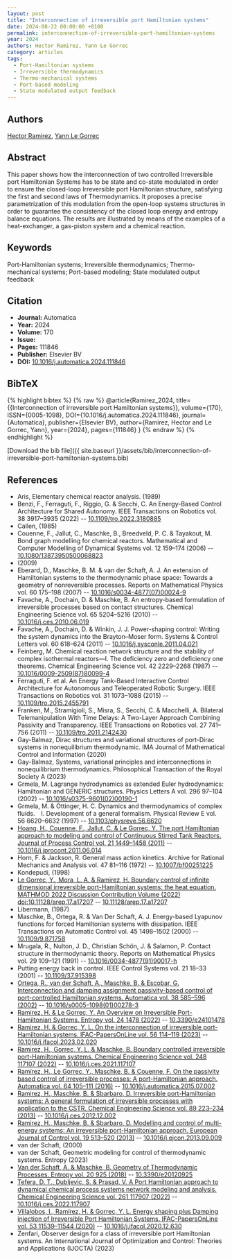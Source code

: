 ```yaml
---
layout: post
title: "Interconnection of irreversible port Hamiltonian systems"
date: 2024-08-22 00:00:00 +0100
permalink: interconnection-of-irreversible-port-hamiltonian-systems
year: 2024
authors: Hector Ramirez, Yann Le Gorrec
category: articles
tags:
  - Port-Hamiltonian systems
  - Irreversible thermodynamics
  - Thermo-mechanical systems
  - Port-based modeling
  - State modulated output feedback
---
```

 
## Authors
[Hector Ramirez](authors/hector-ramirez), [Yann Le Gorrec](authors/yann-le-gorrec)
 
## Abstract
This paper shows how the interconnection of two controlled Irreversible port Hamiltonian Systems has to be state and co-state modulated in order to ensure the closed-loop Irreversible port Hamiltonian structure, satisfying the first and second laws of Thermodynamics. It proposes a precise parametrization of this modulation from the open-loop systems structures in order to guarantee the consistency of the closed loop energy and entropy balance equations. The results are illustrated by means of the examples of a heat-exchanger, a gas-piston system and a chemical reaction.
 
## Keywords
Port-Hamiltonian systems; Irreversible thermodynamics; Thermo-mechanical systems; Port-based modeling; State modulated output feedback
 
## Citation
- **Journal:** Automatica
- **Year:** 2024
- **Volume:** 170
- **Issue:** 
- **Pages:** 111846
- **Publisher:** Elsevier BV
- **DOI:** [10.1016/j.automatica.2024.111846](https://doi.org/10.1016/j.automatica.2024.111846)
 
## BibTeX
{% highlight bibtex %}
{% raw %}
@article{Ramirez_2024,
  title={{Interconnection of irreversible port Hamiltonian systems}},
  volume={170},
  ISSN={0005-1098},
  DOI={10.1016/j.automatica.2024.111846},
  journal={Automatica},
  publisher={Elsevier BV},
  author={Ramirez, Hector and Le Gorrec, Yann},
  year={2024},
  pages={111846}
}
{% endraw %}
{% endhighlight %}
 
[Download the bib file]({{ site.baseurl }}/assets/bib/interconnection-of-irreversible-port-hamiltonian-systems.bib)
 
## References
- Aris, Elementary chemical reactor analysis. (1989)
- Benzi, F., Ferraguti, F., Riggio, G. & Secchi, C. An Energy-Based Control Architecture for Shared Autonomy. IEEE Transactions on Robotics vol. 38 3917–3935 (2022) -- [10.1109/tro.2022.3180885](https://doi.org/10.1109/tro.2022.3180885)
- Callen, (1985)
- Couenne, F., Jallut, C., Maschke, B., Breedveld, P. C. & Tayakout, M. Bond graph modelling for chemical reactors. Mathematical and Computer Modelling of Dynamical Systems vol. 12 159–174 (2006) -- [10.1080/13873950500068823](https://doi.org/10.1080/13873950500068823)
- (2009)
- Eberard, D., Maschke, B. M. & van der Schaft, A. J. An extension of Hamiltonian systems to the thermodynamic phase space: Towards a geometry of nonreversible processes. Reports on Mathematical Physics vol. 60 175–198 (2007) -- [10.1016/s0034-4877(07)00024-9](https://doi.org/10.1016/s0034-4877(07)00024-9)
- Favache, A., Dochain, D. & Maschke, B. An entropy-based formulation of irreversible processes based on contact structures. Chemical Engineering Science vol. 65 5204–5216 (2010) -- [10.1016/j.ces.2010.06.019](https://doi.org/10.1016/j.ces.2010.06.019)
- Favache, A., Dochain, D. & Winkin, J. J. Power-shaping control: Writing the system dynamics into the Brayton–Moser form. Systems &amp; Control Letters vol. 60 618–624 (2011) -- [10.1016/j.sysconle.2011.04.021](https://doi.org/10.1016/j.sysconle.2011.04.021)
- Feinberg, M. Chemical reaction network structure and the stability of complex isothermal reactors—I. The deficiency zero and deficiency one theorems. Chemical Engineering Science vol. 42 2229–2268 (1987) -- [10.1016/0009-2509(87)80099-4](https://doi.org/10.1016/0009-2509(87)80099-4)
- Ferraguti, F. et al. An Energy Tank-Based Interactive Control Architecture for Autonomous and Teleoperated Robotic Surgery. IEEE Transactions on Robotics vol. 31 1073–1088 (2015) -- [10.1109/tro.2015.2455791](https://doi.org/10.1109/tro.2015.2455791)
- Franken, M., Stramigioli, S., Misra, S., Secchi, C. & Macchelli, A. Bilateral Telemanipulation With Time Delays: A Two-Layer Approach Combining Passivity and Transparency. IEEE Transactions on Robotics vol. 27 741–756 (2011) -- [10.1109/tro.2011.2142430](https://doi.org/10.1109/tro.2011.2142430)
- Gay-Balmaz, Dirac structures and variational structures of port-Dirac systems in nonequilibrium thermodynamic. IMA Journal of Mathematical Control and Information (2020)
- Gay-Balmaz, Systems, variational principles and interconnections in nonequilibrium thermodynamics. Philosophical Transaction of the Royal Society A (2023)
- Grmela, M. Lagrange hydrodynamics as extended Euler hydrodynamics: Hamiltonian and GENERIC structures. Physics Letters A vol. 296 97–104 (2002) -- [10.1016/s0375-9601(02)00190-1](https://doi.org/10.1016/s0375-9601(02)00190-1)
- Grmela, M. & Öttinger, H. C. Dynamics and thermodynamics of complex fluids.  I. Development of a general formalism. Physical Review E vol. 56 6620–6632 (1997) -- [10.1103/physreve.56.6620](https://doi.org/10.1103/physreve.56.6620)
- [Hoang, H., Couenne, F., Jallut, C. & Le Gorrec, Y. The port Hamiltonian approach to modeling and control of Continuous Stirred Tank Reactors. Journal of Process Control vol. 21 1449–1458 (2011)](the-port-hamiltonian-approach-to-modeling-and-control-of-continuous-stirred-tank-reactors) -- [10.1016/j.jprocont.2011.06.014](https://doi.org/10.1016/j.jprocont.2011.06.014)
- Horn, F. & Jackson, R. General mass action kinetics. Archive for Rational Mechanics and Analysis vol. 47 81–116 (1972) -- [10.1007/bf00251225](https://doi.org/10.1007/bf00251225)
- Kondepudi, (1998)
- [Le Gorrec, Y., Mora, L. A. & Ramirez, H. Boundary control of infinite dimensional irreversible port-Hamiltonian systems: the heat equation. MATHMOD 2022 Discussion Contribution Volume (2022) doi:10.11128/arep.17.a17207](boundary-control-of-infinite-dimensional-irreversible-port-hamiltonian-systems-the-heat-equation) -- [10.11128/arep.17.a17207](https://doi.org/10.11128/arep.17.a17207)
- Libermann, (1987)
- Maschke, B., Ortega, R. & Van Der Schaft, A. J. Energy-based Lyapunov functions for forced Hamiltonian systems with dissipation. IEEE Transactions on Automatic Control vol. 45 1498–1502 (2000) -- [10.1109/9.871758](https://doi.org/10.1109/9.871758)
- Mrugala, R., Nulton, J. D., Christian Schön, J. & Salamon, P. Contact structure in thermodynamic theory. Reports on Mathematical Physics vol. 29 109–121 (1991) -- [10.1016/0034-4877(91)90017-h](https://doi.org/10.1016/0034-4877(91)90017-h)
- Putting energy back in control. IEEE Control Systems vol. 21 18–33 (2001) -- [10.1109/37.915398](https://doi.org/10.1109/37.915398)
- [Ortega, R., van der Schaft, A., Maschke, B. & Escobar, G. Interconnection and damping assignment passivity-based control of port-controlled Hamiltonian systems. Automatica vol. 38 585–596 (2002)](interconnection-and-damping-assignment-passivity-based-control-of-port-controlled-hamiltonian-systems) -- [10.1016/s0005-1098(01)00278-3](https://doi.org/10.1016/s0005-1098(01)00278-3)
- [Ramirez, H. & Le Gorrec, Y. An Overview on Irreversible Port-Hamiltonian Systems. Entropy vol. 24 1478 (2022)](an-overview-on-irreversible-port-hamiltonian-systems) -- [10.3390/e24101478](https://doi.org/10.3390/e24101478)
- [Ramirez, H. & Gorrec, Y. L. On the interconnection of irreversible port-Hamiltonian systems. IFAC-PapersOnLine vol. 56 114–119 (2023)](on-the-interconnection-of-irreversible-port-hamiltonian-systems) -- [10.1016/j.ifacol.2023.02.020](https://doi.org/10.1016/j.ifacol.2023.02.020)
- [Ramirez, H., Gorrec, Y. L. & Maschke, B. Boundary controlled irreversible port-Hamiltonian systems. Chemical Engineering Science vol. 248 117107 (2022)](boundary-controlled-irreversible-port-hamiltonian-systems) -- [10.1016/j.ces.2021.117107](https://doi.org/10.1016/j.ces.2021.117107)
- [Ramírez, H., Le Gorrec, Y., Maschke, B. & Couenne, F. On the passivity based control of irreversible processes: A port-Hamiltonian approach. Automatica vol. 64 105–111 (2016)](on-the-passivity-based-control-of-irreversible-processes-a-port-hamiltonian-approach) -- [10.1016/j.automatica.2015.07.002](https://doi.org/10.1016/j.automatica.2015.07.002)
- [Ramirez, H., Maschke, B. & Sbarbaro, D. Irreversible port-Hamiltonian systems: A general formulation of irreversible processes with application to the CSTR. Chemical Engineering Science vol. 89 223–234 (2013)](irreversible-port-hamiltonian-systems-a-general-formulation-of-irreversible-processes-with-application-to-the-cstr) -- [10.1016/j.ces.2012.12.002](https://doi.org/10.1016/j.ces.2012.12.002)
- [Ramirez, H., Maschke, B. & Sbarbaro, D. Modelling and control of multi-energy systems: An irreversible port-Hamiltonian approach. European Journal of Control vol. 19 513–520 (2013)](modelling-and-control-of-multi-energy-systems-an-irreversible-port-hamiltonian-approach) -- [10.1016/j.ejcon.2013.09.009](https://doi.org/10.1016/j.ejcon.2013.09.009)
- van der Schaft, (2000)
- van der Schaft, Geometric modeling for control of thermodynamic systems. Entropy (2023)
- [Van der Schaft, A. & Maschke, B. Geometry of Thermodynamic Processes. Entropy vol. 20 925 (2018)](geometry-of-thermodynamic-processes) -- [10.3390/e20120925](https://doi.org/10.3390/e20120925)
- [Tefera, D. T., Dubljevic, S. & Prasad, V. A Port Hamiltonian approach to dynamical chemical process systems network modeling and analysis. Chemical Engineering Science vol. 261 117907 (2022)](a-port-hamiltonian-approach-to-dynamical-chemical-process-systems-network-modeling-and-analysis) -- [10.1016/j.ces.2022.117907](https://doi.org/10.1016/j.ces.2022.117907)
- [Villalobos, I., Ramírez, H. & Gorrec, Y. L. Energy shaping plus Damping injection of Irreversible Port Hamiltonian Systems. IFAC-PapersOnLine vol. 53 11539–11544 (2020)](energy-shaping-plus-damping-injection-of-irreversible-port-hamiltonian-systems) -- [10.1016/j.ifacol.2020.12.630](https://doi.org/10.1016/j.ifacol.2020.12.630)
- Zenfari, Observer design for a class of irreversible port Hamiltonian systems. An International Journal of Optimization and Control: Theories and Applications (IJOCTA) (2023)

